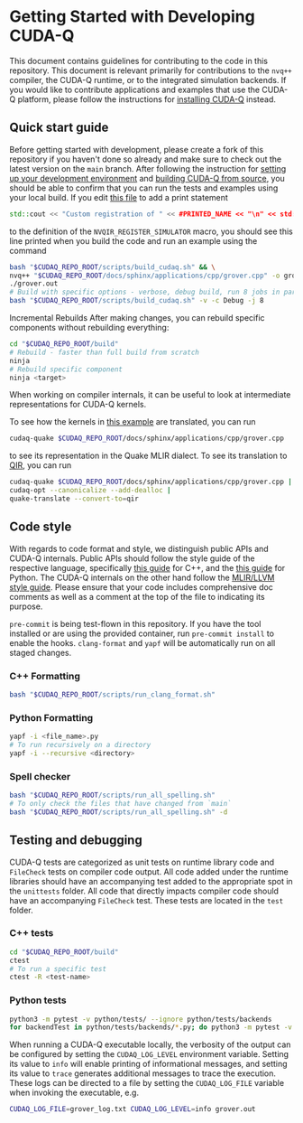 # Getting Started with Developing CUDA-Q

This document contains guidelines for contributing to the code in this
repository. This document is relevant primarily for contributions to the `nvq++`
compiler, the CUDA-Q runtime, or to the integrated simulation backends. If you
would like to contribute applications and examples that use the CUDA-Q platform,
please follow the instructions for [installing CUDA-Q][official_install]
instead.

[official_install]: https://nvidia.github.io/cuda-quantum/latest/using/quick_start.html#install-cuda-q

## Quick start guide

Before getting started with development, please create a fork of this repository
if you haven't done so already and make sure to check out the latest version on
the `main` branch. After following the instruction for [setting up your
development environment](./Dev_Setup.md) and [building CUDA-Q from
source](Building.md), you should be able to confirm that you can run the tests
and examples using your local build. If you edit [this
file](./runtime/nvqir/CircuitSimulator.h) to add a print statement

```c++
std::cout << "Custom registration of " << #PRINTED_NAME << "\n" << std::endl;
```

to the definition of the `NVQIR_REGISTER_SIMULATOR` macro, you should see this
line printed when you build the code and run an example using the command

```bash
bash "$CUDAQ_REPO_ROOT/scripts/build_cudaq.sh" && \
nvq++ "$CUDAQ_REPO_ROOT/docs/sphinx/applications/cpp/grover.cpp" -o grover.out && \
./grover.out
# Build with specific options - verbose, debug build, run 8 jobs in parallel
bash "$CUDAQ_REPO_ROOT/scripts/build_cudaq.sh" -v -c Debug -j 8
```

Incremental Rebuilds
After making changes, you can rebuild specific components without rebuilding everything:

```bash
cd "$CUDAQ_REPO_ROOT/build"
# Rebuild - faster than full build from scratch
ninja
# Rebuild specific component
ninja <target>
```

When working on compiler internals, it can be useful to look at intermediate
representations for CUDA-Q kernels.

To see how the kernels in [this
example](./docs/sphinx/applications/cpp/grover.cpp) are translated, you
can run

```bash
cudaq-quake $CUDAQ_REPO_ROOT/docs/sphinx/applications/cpp/grover.cpp
```

to see its representation in the Quake MLIR dialect. To see its translation to
[QIR](https://www.qir-alliance.org/), you can run

```bash
cudaq-quake $CUDAQ_REPO_ROOT/docs/sphinx/applications/cpp/grover.cpp |
cudaq-opt --canonicalize --add-dealloc |
quake-translate --convert-to=qir
```

## Code style

With regards to code format and style, we distinguish public APIs and CUDA-Q
internals. Public APIs should follow the style guide of the respective language,
specifically [this guide][cpp_style] for C++, and the [this guide][python_style]
for Python. The CUDA-Q internals on the other hand follow the [MLIR/LLVM style
guide][llvm_style]. Please ensure that your code includes comprehensive doc
comments as well as a comment at the top of the file to indicating its purpose.

`pre-commit` is being test-flown in this repository. If you have the tool
installed or are using the provided container, run `pre-commit install` to
enable the hooks. `clang-format` and `yapf` will be automatically run on all
staged changes.

[python_style]: https://google.github.io/styleguide/pyguide.html
[cpp_style]: https://www.gnu.org/prep/standards/standards.html
[llvm_style]: https://llvm.org/docs/CodingStandards.html

### C++ Formatting

```bash
bash "$CUDAQ_REPO_ROOT/scripts/run_clang_format.sh"
```

### Python Formatting

```bash
yapf -i <file_name>.py
# To run recursively on a directory
yapf -i --recursive <directory>
```

### Spell checker

```bash
bash "$CUDAQ_REPO_ROOT/scripts/run_all_spelling.sh"
# To only check the files that have changed from `main`
bash "$CUDAQ_REPO_ROOT/scripts/run_all_spelling.sh" -d
```

## Testing and debugging

CUDA-Q tests are categorized as unit tests on runtime library code and
`FileCheck` tests on compiler code output. All code added under the runtime
libraries should have an accompanying test added to the appropriate spot in the
`unittests` folder. All code that directly impacts compiler code should have an
accompanying `FileCheck` test. These tests are located in the `test` folder.

### C++ tests

```bash
cd "$CUDAQ_REPO_ROOT/build"
ctest
# To run a specific test
ctest -R <test-name>
```

### Python tests

```bash
python3 -m pytest -v python/tests/ --ignore python/tests/backends
for backendTest in python/tests/backends/*.py; do python3 -m pytest -v $backendTest; done
```

When running a CUDA-Q executable locally, the verbosity of the output can be
configured by setting the `CUDAQ_LOG_LEVEL` environment variable. Setting its
value to `info` will enable printing of informational messages, and setting its
value to `trace` generates additional messages to trace the execution. These
logs can be directed to a file by setting the `CUDAQ_LOG_FILE` variable when
invoking the executable, e.g.

```bash
CUDAQ_LOG_FILE=grover_log.txt CUDAQ_LOG_LEVEL=info grover.out
```
